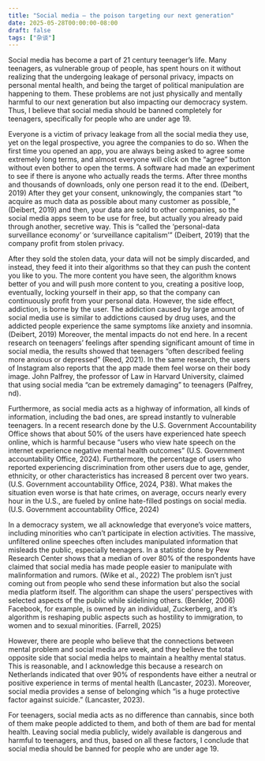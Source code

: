 ```yaml
---
title: "Social media – the poison targeting our next generation"
date: 2025-05-28T00:00:00-08:00
draft: false
tags: ["杂谈"]
---
```


Social media has become a part of 21 century teenager’s life. Many teenagers, as vulnerable group of people, has spent hours on it without realizing that the undergoing leakage of personal privacy, impacts on personal mental health, and being the target of political manipulation are happening to them. These problems are not just physically and mentally harmful to our next generation but also impacting our democracy system. Thus, I believe that social media should be banned completely for teenagers, specifically for people who are under age 19.

Everyone is a victim of privacy leakage from all the social media they use, yet on the legal prospective, you agree the companies to do so. When the first time you opened an app, you are always being asked to agree some extremely long terms, and almost everyone will click on the “agree” button without even bother to open the terms. A software had made an experiment to see if there is anyone who actually reads the terms. After three months and thousands of downloads, only one person read it to the end. (Deibert, 2019) After they get your consent, unknowingly, the companies start “to acquire as much data as possible about many customer as possible, ” (Deibert, 2019) and then, your data are sold to other companies, so the social media apps seem to be use for free, but actually you already paid through another, secretive way. This is “called the ‘personal-data surveillance economy’ or ‘surveillance capitalism’” (Deibert, 2019) that the company profit from stolen privacy. 

After they sold the stolen data, your data will not be simply discarded, and instead, they feed it into their algorithms so that they can push the content you like to you. The more content you have seen, the algorithm knows better of you and will push more content to you, creating a positive loop, eventually, locking yourself in their app, so that the company can continuously profit from your personal data. However, the side effect, addiction, is borne by the user. The addiction caused by large amount of social media use is similar to addictions caused by drug uses, and the addicted people experience the same symptoms like anxiety and insomnia. (Deibert, 2019) Moreover, the mental impacts do not end here. In a recent research on teenagers’ feelings after spending significant amount of time in social media, the results showed that teenagers “often described feeling more anxious or depressed” (Reed, 2021). In the same research, the users of Instagram also reports that the app made them feel worse on their body image. John Palfrey, the professor of Law in Harvard University, claimed that using social media “can be extremely damaging” to teenagers (Palfrey, nd).

Furthermore, as social media acts as a highway of information, all kinds of information, including the bad ones, are spread instantly to vulnerable teenagers. In a recent research done by the U.S. Government Accountability Office shows that about 50% of the users have experienced hate speech online, which is harmful because “users who view hate speech on the internet experience negative mental health outcomes” (U.S. Government accountability Office, 2024). Furthermore, the percentage of users who reported experiencing discrimination from other users due to age, gender, ethnicity, or other characteristics has increased 8 percent over two years. (U.S. Government accountability Office, 2024, P38). What makes the situation even worse is that hate crimes, on average, occurs nearly every hour in the U.S., are fueled by online hate-filled postings on social media. (U.S. Government accountability Office, 2024)

In a democracy system, we all acknowledge that everyone’s voice matters, including minorities who can’t participate in election activities. The massive, unfiltered online speeches often includes manipulated information that misleads the public, especially teenagers. In a statistic done by Pew Research Center shows that a median of over 80% of the respondents have claimed that social media has made people easier to manipulate with malinformation and rumors. (Wike et al., 2022) The problem isn’t just coming out from people who send these information but also the social media platform itself. The algorithm can shape the users’ perspectives with selected aspects of the public while sidelining others. (Benkler, 2006) Facebook, for example, is owned by an individual, Zuckerberg, and it’s algorithm is reshaping public aspects such as hostility to immigration, to women and to sexual minorities. (Farrell, 2025)

However, there are people who believe that the connections between mental problem and social media are week, and they believe the total opposite side that social media helps to maintain a healthy mental status. This is reasonable, and I acknowledge this because a research on Netherlands indicated that over 90% of respondents have either a neutral or positive experience in terms of mental health (Lancaster, 2023). Moreover, social media provides a sense of belonging which “is a huge protective factor against suicide.” (Lancaster, 2023). 

For teenagers, social media acts as no difference than cannabis, since both of them make people addicted to them, and both of them are bad for mental health. Leaving social media publicly, widely available is dangerous and harmful to teenagers, and thus, based on all these factors, I conclude that social media should be banned for people who are under age 19.
